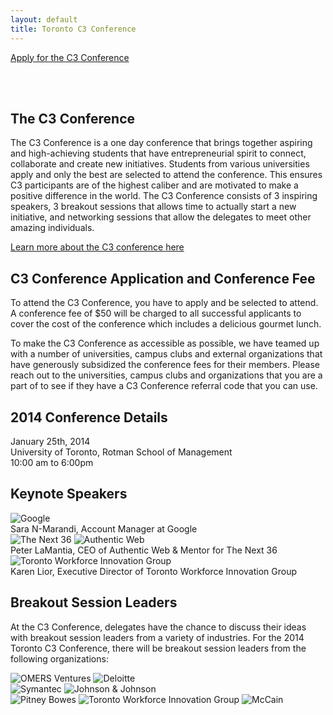 ```yaml
---
layout: default
title: Toronto C3 Conference
---
```

<div class="col-sm-4 col-sm-offset-4">
	<a href="/c3conference/toronto2014/registration" class="btn btn-lg btn-primary center-block">Apply for the C3 Conference</a>
</div>
<div class="clearfix"></div>

<br><br>

## The C3 Conference
The C3 Conference is a one day conference that brings together aspiring and high-achieving students that have entrepreneurial spirit to connect, collaborate and create new initiatives. Students from various universities apply and only the best are selected to attend the conference. This ensures C3 participants are of the highest caliber and are motivated to make a positive difference in the world. The C3 Conference consists of 3 inspiring speakers, 3 breakout sessions that allows time to actually start a new initiative, and networking sessions that allow the delegates to meet other amazing individuals.

<a href="/C3Conference.pdf" target="_blank">Learn more about the C3 conference here</a>

## C3 Conference Application and Conference Fee
To attend the C3 Conference, you have to apply and be selected to attend. A conference fee of $50 will be charged to all successful applicants to cover the cost of the conference which includes a delicious gourmet lunch.

To make the C3 Conference as accessible as possible, we have teamed up with a number of universities, campus clubs and external organizations that have generously subsidized the conference fees for their members. Please reach out to the universities, campus clubs and organizations that you are a part of to see if they have a C3 Conference referral code that you can use.

## 2014 Conference Details
<p class="lead">
	January 25th, 2014
	<br>
	University of Toronto, Rotman School of Management
	<br>
	10:00 am to 6:00pm
</p>

## Keynote Speakers

<img src="http://i.imgur.com/tKFj16q.png" alt="Google">
<br>
Sara N-Marandi, Account Manager at Google
<br>

<img src="http://i.imgur.com/mLcEJ4K.png" alt="The Next 36">
<img src="http://i.imgur.com/Jl11F5g.png" alt="Authentic Web">
<br>
Peter LaMantia, CEO of Authentic Web & Mentor for The Next 36
<br>

<img src="http://i.imgur.com/95URRH7.png" alt="Toronto Workforce Innovation Group">
<br>
Karen Lior, Executive Director of Toronto Workforce Innovation Group
<br>

## Breakout Session Leaders
At the C3 Conference, delegates have the chance to discuss their ideas with breakout session leaders from a variety of industries. For the 2014 Toronto C3 Conference, there will be breakout session leaders from the following organizations:

<img src="http://i.imgur.com/yQBxK53.png" alt="OMERS Ventures">
<img src="http://i.imgur.com/4DQaTOf.png" alt="Deloitte">
<br>
<img src="http://i.imgur.com/zNgFIrD.png" alt="Symantec">
<img src="http://i.imgur.com/KwiJZnV.png" alt="Johnson &amp; Johnson">
<br>
<img src="http://i.imgur.com/93acYuV.png" alt="Pitney Bowes">
<img src="http://i.imgur.com/95URRH7.png" alt="Toronto Workforce Innovation Group">
<img src="http://i.imgur.com/83GhWpV.png" alt="McCain">
